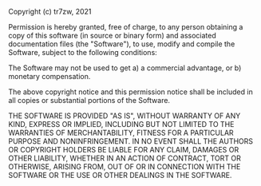 Copyright (c) tr7zw, 2021

 

Permission is hereby granted, free of charge, to any person obtaining a copy
of this software (in source or binary form) and associated documentation files
(the "Software"), to use, modify and compile the Software, subject to the
following conditions:

 

The Software may not be used to get a) a commercial advantage, or b) monetary
compensation.

 

The above copyright notice and this permission notice shall be included in
all copies or substantial portions of the Software.

 

THE SOFTWARE IS PROVIDED "AS IS", WITHOUT WARRANTY OF ANY KIND, EXPRESS OR
IMPLIED, INCLUDING BUT NOT LIMITED TO THE WARRANTIES OF MERCHANTABILITY,
FITNESS FOR A PARTICULAR PURPOSE AND NONINFRINGEMENT. IN NO EVENT SHALL THE
AUTHORS OR COPYRIGHT HOLDERS BE LIABLE FOR ANY CLAIM, DAMAGES OR OTHER
LIABILITY, WHETHER IN AN ACTION OF CONTRACT, TORT OR OTHERWISE, ARISING FROM,
OUT OF OR IN CONNECTION WITH THE SOFTWARE OR THE USE OR OTHER DEALINGS IN
THE SOFTWARE.
